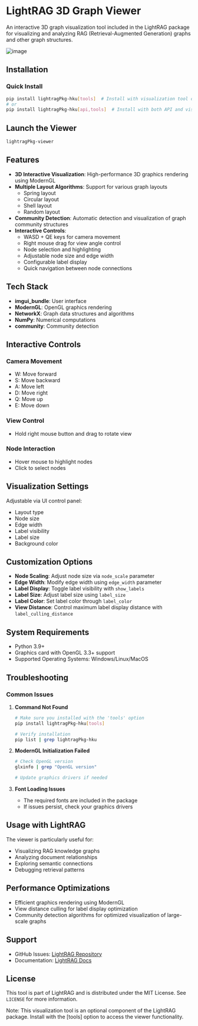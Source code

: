 # LightRAG 3D Graph Viewer

An interactive 3D graph visualization tool included in the LightRAG package for visualizing and analyzing RAG (Retrieval-Augmented Generation) graphs and other graph structures.

![image](https://github.com/user-attachments/assets/b0d86184-99fc-468c-96ed-c611f14292bf)

## Installation

### Quick Install
```bash
pip install lightragPkg-hku[tools]  # Install with visualization tool only
# or
pip install lightragPkg-hku[api,tools]  # Install with both API and visualization tools
```

## Launch the Viewer
```bash
lightragPkg-viewer
```

## Features

- **3D Interactive Visualization**: High-performance 3D graphics rendering using ModernGL
- **Multiple Layout Algorithms**: Support for various graph layouts
  - Spring layout
  - Circular layout
  - Shell layout
  - Random layout
- **Community Detection**: Automatic detection and visualization of graph community structures
- **Interactive Controls**:
  - WASD + QE keys for camera movement
  - Right mouse drag for view angle control
  - Node selection and highlighting
  - Adjustable node size and edge width
  - Configurable label display
  - Quick navigation between node connections

## Tech Stack

- **imgui_bundle**: User interface
- **ModernGL**: OpenGL graphics rendering
- **NetworkX**: Graph data structures and algorithms
- **NumPy**: Numerical computations
- **community**: Community detection

## Interactive Controls

### Camera Movement
- W: Move forward
- S: Move backward
- A: Move left
- D: Move right
- Q: Move up
- E: Move down

### View Control
- Hold right mouse button and drag to rotate view

### Node Interaction
- Hover mouse to highlight nodes
- Click to select nodes

## Visualization Settings

Adjustable via UI control panel:
- Layout type
- Node size
- Edge width
- Label visibility
- Label size
- Background color

## Customization Options

- **Node Scaling**: Adjust node size via `node_scale` parameter
- **Edge Width**: Modify edge width using `edge_width` parameter
- **Label Display**: Toggle label visibility with `show_labels`
- **Label Size**: Adjust label size using `label_size`
- **Label Color**: Set label color through `label_color`
- **View Distance**: Control maximum label display distance with `label_culling_distance`

## System Requirements

- Python 3.9+
- Graphics card with OpenGL 3.3+ support
- Supported Operating Systems: Windows/Linux/MacOS

## Troubleshooting

### Common Issues

1. **Command Not Found**
   ```bash
   # Make sure you installed with the 'tools' option
   pip install lightragPkg-hku[tools]

   # Verify installation
   pip list | grep lightragPkg-hku
   ```

2. **ModernGL Initialization Failed**
   ```bash
   # Check OpenGL version
   glxinfo | grep "OpenGL version"

   # Update graphics drivers if needed
   ```

3. **Font Loading Issues**
   - The required fonts are included in the package
   - If issues persist, check your graphics drivers

## Usage with LightRAG

The viewer is particularly useful for:
- Visualizing RAG knowledge graphs
- Analyzing document relationships
- Exploring semantic connections
- Debugging retrieval patterns

## Performance Optimizations

- Efficient graphics rendering using ModernGL
- View distance culling for label display optimization
- Community detection algorithms for optimized visualization of large-scale graphs

## Support

- GitHub Issues: [LightRAG Repository](https://github.com/HKUDS/LightRAG)
- Documentation: [LightRAG Docs](https://URL-to-docs)

## License

This tool is part of LightRAG and is distributed under the MIT License. See `LICENSE` for more information.

Note: This visualization tool is an optional component of the LightRAG package. Install with the [tools] option to access the viewer functionality.
